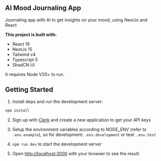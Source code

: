 ## AI Mood Journaling App

Journaling app with AI to get insights on your mood, using NextJs and React

**This project is built with:**

- React 19
- NextJs 15
- Tailwind v4
- Typescript 5
- ShadCN UI

It requires Node V20+ to run.

## Getting Started

1. Install deps and run the development server:

```bash
npm install
```

2. Sign up with [Clerk](https://clerk.dev) and create a new application to get your API keys
3. Setup the environment variables according to NODE_ENV (refer to `.env.example`), so for development:
   `.env.development` or test: `.env.test`
4. `npm run dev` to start the development server

5. Open [http://localhost:3000](http://localhost:3000) with your browser to see the result.

